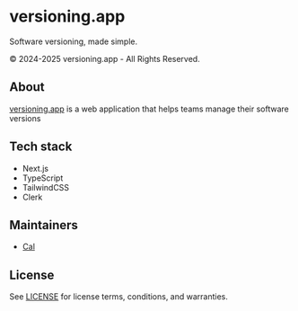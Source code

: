# versioning.app

Software versioning, made simple.

© 2024-2025 versioning.app - All Rights Reserved. 

## About

[versioning.app](https://versioning.app) is a web application that helps teams manage their software versions

## Tech stack

- Next.js
- TypeScript
- TailwindCSS
- Clerk

## Maintainers

- [Cal](https://github.com/calxcymru)

## License

See [LICENSE](LICENSE) for license terms, conditions, and warranties. 
